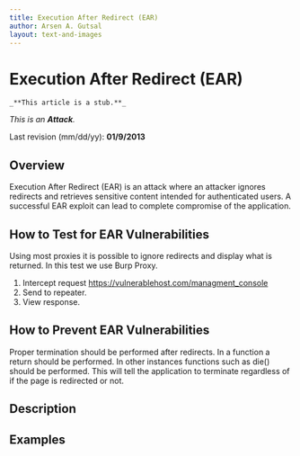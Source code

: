 ```yaml
---
title: Execution After Redirect (EAR)
author: Arsen A. Gutsal
layout: text-and-images
---
```


# Execution After Redirect (EAR)


    _**This article is a stub.**_

_This is an **Attack**._


Last revision (mm/dd/yy): **01/9/2013**

## Overview

Execution After Redirect (EAR) is an attack where an attacker ignores redirects and retrieves sensitive content intended for authenticated users. A successful EAR exploit can lead to complete compromise of the application.

## How to Test for EAR Vulnerabilities

Using most proxies it is possible to ignore redirects and display what is returned. In this test we use Burp Proxy.

1. Intercept request <https://vulnerablehost.com/managment_console>
2. Send to repeater.
3. View response.

## How to Prevent EAR Vulnerabilities

Proper termination should be performed after redirects. In a function a return should be performed. In other instances functions such as die() should be performed. This will tell the application to terminate regardless of if the page is redirected or not.

## Description

## Examples

